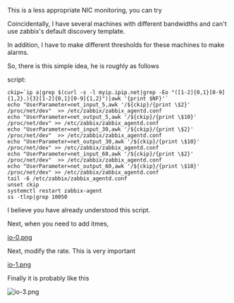 This is a less appropriate NIC monitoring, you can try

Coincidentally, I have several machines with different bandwidths and can't use zabbix's default discovery template.

In addition, I have to make different thresholds for these machines to make alarms.

So, there is this simple idea, he is roughly as follows

script:
```
ckip=`ip a|grep $(curl -s -l myip.ipip.net|grep -Eo "([1-2]{0,1}[0-9]{1,2}.){3}[1-2]{0,1}[0-9]{1,2}")|awk '{print $NF}'`
echo "UserParameter=net_input_5,awk '/${ckip}/{print \$2}' /proc/net/dev"  >> /etc/zabbix/zabbix_agentd.conf
echo "UserParameter=net_output_5,awk '/${ckip}/{print \$10}' /proc/net/dev" >> /etc/zabbix/zabbix_agentd.conf
echo "UserParameter=net_input_30,awk '/${ckip}/{print \$2}' /proc/net/dev"  >> /etc/zabbix/zabbix_agentd.conf
echo "UserParameter=net_output_30,awk '/${ckip}/{print \$10}' /proc/net/dev" >> /etc/zabbix/zabbix_agentd.conf
echo "UserParameter=net_input_60,awk '/${ckip}/{print \$2}' /proc/net/dev"  >> /etc/zabbix/zabbix_agentd.conf
echo "UserParameter=net_output_60,awk '/${ckip}/{print \$10}' /proc/net/dev" >> /etc/zabbix/zabbix_agentd.conf
tail -6 /etc/zabbix/zabbix_agentd.conf
unset ckip
systemctl restart zabbix-agent
ss -tlnp|grep 10050
```
I believe you have already understood this script.

Next, when you need to add itmes,

[io-0.png](https://raw.githubusercontent.com/LinuxEA-Mark/zabbix3.0.2-complete-works/master/C7_eth0/io-0.png)

Next, modify the rate. This is very important

[io-1.png](https://raw.githubusercontent.com/LinuxEA-Mark/zabbix3.0.2-complete-works/master/C7_eth0/io-1.png)

Finally it is probably like this

![io-3.png](https://raw.githubusercontent.com/LinuxEA-Mark/zabbix3.0.2-complete-works/master/C7_eth0/io-3.png)
